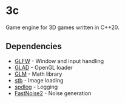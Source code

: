 # 3c

Game engine for 3D games written in C++20.

## Dependencies

- [GLFW](https://github.com/glfw/glfw) - Window and input handling
- [GLAD](https://glad.dav1d.de/) - OpenGL loader
- [GLM](https://github.com/g-truc/glm) - Math library
- [stb](https://github.com/nothings/stb) - Image loading
- [spdlog](https://github.com/gabime/spdlog) - Logging
- [FastNoise2](https://github.com/Auburn/FastNoise2) - Noise generation